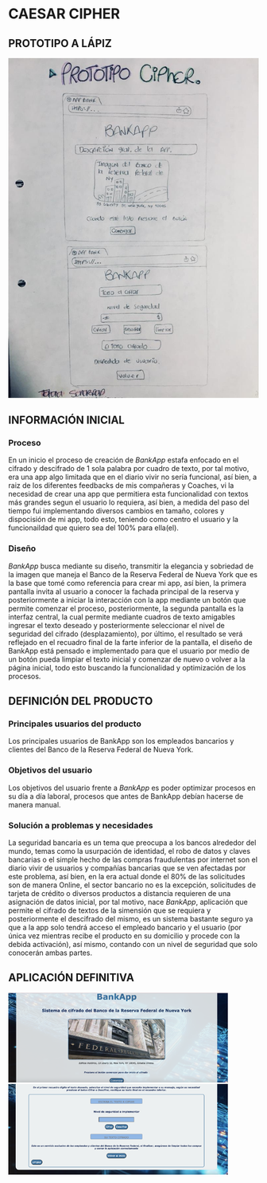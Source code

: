 # CAESAR CIPHER

## PROTOTIPO A LÁPIZ
![alt text](prototipolapiz.png)

## INFORMACIÓN INICIAL

### Proceso
En un inicio el proceso de creación de *BankApp* estafa enfocado en el cifrado y descifrado de 1 sola palabra por cuadro de texto, por tal motivo, era una app algo limitada que en el diario vivir no sería funcional, así bien, a raiz de los diferentes feedbacks de mis compañeras y Coaches, vi la necesidad de crear una app que permitiera esta funcionalidad con textos más grandes segun el usuario lo requiera, así bien, a medida del paso del tiempo fui implementando diversos cambios en tamaño, colores y dispocisión de mi app, todo esto, teniendo como centro el usuario y la funcionaildad que quiero sea del 100% para ella(el).

### Diseño
*BankApp* busca mediante su diseño, transmitir la elegancia y sobriedad de la imagen que maneja el Banco de la Reserva Federal de Nueva York que es la base que tomé como referencia para crear mi app, así bien, la primera pantalla invita al usuario a conocer la fachada principal de la reserva y posteriormente a iniciar la interacción con la app mediante un botón que permite comenzar el proceso, posteriormente, la segunda pantalla es la interfaz central, la cual permite mediante cuadros de texto amigables ingresar el texto deseado y posteriormente seleccionar el nivel de seguridad del cifrado (desplazamiento), por último, el resultado se verá reflejado en el recuadro final de la farte inferior de la pantalla, el diseño de BankApp está pensado e implementado para que el usuario por medio de un botón pueda limpiar el texto inicial y comenzar de nuevo o volver a la página inicial, todo esto buscando la funcionalidad y optimización de los procesos.

## DEFINICIÓN DEL PRODUCTO

### Principales usuarios del producto
Los principales usuarios de BankApp son los empleados bancarios y clientes del Banco de la Reserva Federal de Nueva York.

### Objetivos del usuario
Los objetivos del usuario frente a *BankApp* es poder optimizar procesos en su día a día laboral, procesos que antes de BankApp debían hacerse de manera manual.

### Solución a problemas y necesidades
La seguridad bancaria es un tema que preocupa a los bancos alrededor del mundo, temas como la usurpación de identidad, el robo de datos y claves bancarias o el simple hecho de las compras fraudulentas por internet son el diario vivir de usuarios y compañías bancarias que se ven afectadas por este problema, así bien, en la era actual donde el 80% de las solicitudes son de manera Online, el sector bancario no es la excepción, solicitudes de tarjeta de crédito o diversos productos a distancia requieren de una asignación de datos inicial, por tal motivo, nace *BankApp*, aplicación que permite el cifrado de textos de la simensión que se requiera y posteriormente el descifrado del mismo, es un sistema bastante seguro ya que a la app solo tendrá acceso el empleado bancario y el usuario (por única vez mientras recibe el producto en su domicilio y procede con la debida activación), así mismo, contando con un nivel de seguridad que solo conocerán ambas partes. 

## APLICACIÓN DEFINITIVA
![alt text](finalpg1.png)
![alt text](finalpg2.png)